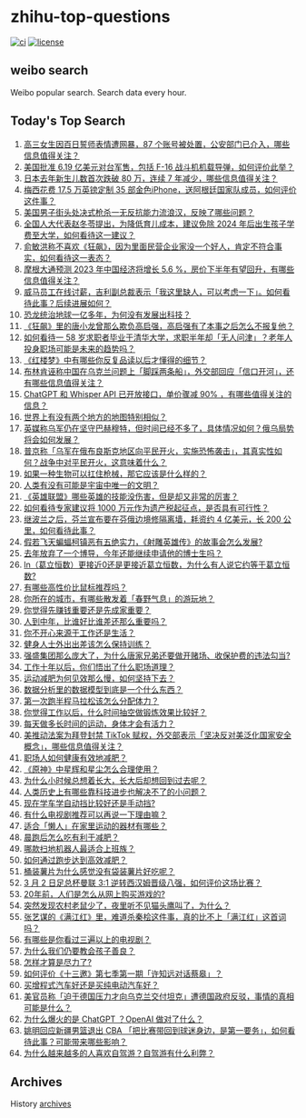 # zhihu-top-questions

[![ci](https://github.com/RyuSeiri/zhihu-top-questions/actions/workflows/ci.yml/badge.svg)](https://github.com/RyuSeiri/zhihu-top-questions/actions/workflows/ci.yml)
[![license](https://img.shields.io/github/license/RyuSeiri/zhihu-top-questions)](https://github.com/RyuSeiri/zhihu-top-questions/blob/master/LICENSE)

## weibo search

Weibo popular search. Search data every hour.

## Today's Top Search

<!-- BEGIN -->
<!-- UpdateTime Fri Mar 03 2023 05:14:11 GMT+0800 (China Standard Time) -->

1. [高三女生因百日誓师表情遭网暴，87 个账号被处置，公安部门已介入，哪些信息值得关注？](https://www.zhihu.com/question/587069428)
1. [美国批准 6.19 亿美元对台军售，包括 F-16 战斗机机载导弹，如何评价此举？](https://www.zhihu.com/question/587130892)
1. [日本去年新生儿数首次跌破 80 万，连续 7 年减少，哪些信息值得关注？](https://www.zhihu.com/question/586695816)
1. [梅西花费 17.5 万英镑定制 35 部金色iPhone，送阿根廷国家队成员，如何评价这件事？](https://www.zhihu.com/question/587084741)
1. [美国男子街头处决式枪杀一无反抗能力流浪汉，反映了哪些问题？](https://www.zhihu.com/question/586920411)
1. [全国人大代表赵冬苓提出，为降低育儿成本，建议免除 2024 年后出生孩子学费至大学，如何看待这一建议？](https://www.zhihu.com/question/587069874)
1. [俞敏洪称不喜欢《狂飙》，因为里面民营企业家没一个好人，肯定不符合事实，如何看待这一表态？](https://www.zhihu.com/question/587145215)
1. [摩根大通预测 2023 年中国经济将增长 5.6 %，房价下半年有望回升，有哪些信息值得关注？](https://www.zhihu.com/question/586990626)
1. [威马员工在线讨薪，吉利副总裁表示「我这里缺人，可以考虑一下」。如何看待此事？后续进展如何？](https://www.zhihu.com/question/586687734)
1. [恐龙统治地球一亿多年，为何没有发展出科技？](https://www.zhihu.com/question/586549299)
1. [《狂飙》里的唐小龙曾那么欺负高启强，高启强有了本事之后怎么不报复他？](https://www.zhihu.com/question/579036542)
1. [如何看待一 58 岁求职者毕业于清华大学，求职半年却「无人问津」？老年人投身职场可能是未来的趋势吗？](https://www.zhihu.com/question/586934951)
1. [《红楼梦》中有哪些你反复品读以后才懂得的细节？](https://www.zhihu.com/question/358463915)
1. [布林肯诬称中国在乌克兰问题上「脚踩两条船」，外交部回应「信口开河」，还有哪些信息值得关注？](https://www.zhihu.com/question/587129882)
1. [ChatGPT 和 Whisper API 已开放接口，单价骤减 90% ，有哪些值得关注的信息？](https://www.zhihu.com/question/587083296)
1. [世界上有没有两个地方的地图特别相似？](https://www.zhihu.com/question/370622883)
1. [英媒称乌军仍在坚守巴赫穆特，但时间已经不多了，具体情况如何？俄乌局势将会如何发展？](https://www.zhihu.com/question/587102665)
1. [普京称「乌军在俄布良斯克地区向平民开火，实施恐怖袭击」，其真实性如何？战争中对平民开火，这意味着什么？](https://www.zhihu.com/question/587192785)
1. [如果一种生物可以扛住枪械，那它应该是什么样的？](https://www.zhihu.com/question/586691439)
1. [人类有没有可能是宇宙中唯一的文明？](https://www.zhihu.com/question/311710651)
1. [《英雄联盟》哪些英雄的技能没伤害，但是却又非常的厉害？](https://www.zhihu.com/question/586679939)
1. [如何看待专家建议将 1000 万元作为遗产税起征点，是否具有可行性？](https://www.zhihu.com/question/587144492)
1. [继波兰之后，芬兰宣布要在芬俄边境修隔离墙，耗资约 4 亿美元，长 200 公里，如何看待此事？](https://www.zhihu.com/question/586936750)
1. [假若飞天蝙蝠柯镇恶有五绝实力，《射雕英雄传》的故事会怎么发展?](https://www.zhihu.com/question/587074711)
1. [去年放弃了一个博导，今年还能继续申请他的博士生吗？](https://www.zhihu.com/question/586923201)
1. [ln（葛立恒数）更接近0还是更接近葛立恒数，为什么有人说它约等于葛立恒数?](https://www.zhihu.com/question/570150696)
1. [有哪些高性价比鼠标推荐吗？](https://www.zhihu.com/question/586762083)
1. [你所在的城市，有哪些散发着「春野气息」的游玩地？](https://www.zhihu.com/question/586681393)
1. [你觉得先赚钱重要还是先成家重要？](https://www.zhihu.com/question/586658343)
1. [人到中年，比谁好比谁差还那么重要吗？](https://www.zhihu.com/question/586874328)
1. [你不开心来源于工作还是生活？](https://www.zhihu.com/question/585355107)
1. [健身人士外出出差该怎么保持训练？](https://www.zhihu.com/question/582387888)
1. [强盛集团那么庞大了，为什么唐家兄弟还要做开赌场、收保护费的违法勾当?](https://www.zhihu.com/question/586670633)
1. [工作十年以后，你们悟出了什么职场道理？](https://www.zhihu.com/question/38252049)
1. [运动减肥为何见效那么慢，如何坚持下去？](https://www.zhihu.com/question/586439857)
1. [数据分析里的数据模型到底是一个什么东西？](https://www.zhihu.com/question/61168266)
1. [第一次跑半程马拉松该怎么分配体力？](https://www.zhihu.com/question/582256009)
1. [你觉得工作以后，什么时间抽空做锻炼效果比较好？](https://www.zhihu.com/question/586292465)
1. [每天做多长时间的运动，身体才会有活力？](https://www.zhihu.com/question/585458903)
1. [美推动法案为拜登封禁 TikTok 赋权，外交部表示「坚决反对美泛化国家安全概念」，哪些信息值得关注？](https://www.zhihu.com/question/587130052)
1. [职场人如何健康有效地减肥？](https://www.zhihu.com/question/582575044)
1. [《原神》中星辉和星尘怎么合理使用？](https://www.zhihu.com/question/449973992)
1. [为什么小时候总想着长大，长大后却想回到过去呢？](https://www.zhihu.com/question/587097561)
1. [人类历史上有哪些靠科技进步也解决不了的小问题？](https://www.zhihu.com/question/587073157)
1. [现在学车学自动挡比较好还是手动挡?](https://www.zhihu.com/question/586795039)
1. [有什么电视剧推荐可以再说一下理由嘛？](https://www.zhihu.com/question/587136112)
1. [适合「懒人」在家里运动的器材有哪些？](https://www.zhihu.com/question/586158935)
1. [晨跑后怎么吃有利于减肥？](https://www.zhihu.com/question/585533190)
1. [哪款扫地机器人最适合上班族？](https://www.zhihu.com/question/584235815)
1. [如何通过跑步达到高效减肥？](https://www.zhihu.com/question/583519720)
1. [桶装薯片为什么感觉没有袋装薯片好吃呢？](https://www.zhihu.com/question/34146931)
1. [3 月 2 日足总杯曼联 3:1 逆转西汉姆晋级八强，如何评价这场比赛？](https://www.zhihu.com/question/587068386)
1. [20年前，人们是怎么从网上购买游戏的?](https://www.zhihu.com/question/587094608)
1. [突然发现农村老鼠少了，夜里听不见猫头鹰叫了，为什么？](https://www.zhihu.com/question/565244381)
1. [张艺谋的《满江红》里，难道杀秦桧这件事，真的比不上「满江红」这首词吗？](https://www.zhihu.com/question/580048880)
1. [有哪些是你看过三遍以上的电视剧？](https://www.zhihu.com/question/586802381)
1. [为什么我们仍要教会孩子善良？](https://www.zhihu.com/question/569430746)
1. [怎样才算是尽力了?](https://www.zhihu.com/question/22510326)
1. [如何评价《十三邀》第七季第一期「许知远对话蔡皋」？](https://www.zhihu.com/question/586895933)
1. [买增程式汽车好还是买纯电动汽车好？](https://www.zhihu.com/question/570386812)
1. [美官员称「迫于德国压力才向乌克兰交付坦克」遭德国政府反驳，事情的真相可能是什么？](https://www.zhihu.com/question/586681783)
1. [为什么爆火的是 ChatGPT ？OpenAI 做对了什么？](https://www.zhihu.com/question/585105560)
1. [姚明回应新疆男篮退出 CBA 「把比赛带回到球迷身边，是第一要务」，如何看待此事？可能带来哪些影响？](https://www.zhihu.com/question/586945687)
1. [为什么越来越多的人喜欢自驾游？自驾游有什么利弊？](https://www.zhihu.com/question/583113703)

<!-- END -->

## Archives

History [archives](./archives)
